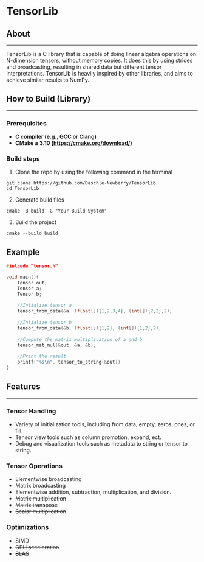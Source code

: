 # TensorLib

## About

---
TensorLib is a C library that is capable of doing linear algebra 
operations on N-dimension tensors, without memory copies. It does this by using strides
and broadcasting, resulting in shared data but different tensor interpretations. TensorLib is heavily inspired
by other libraries, and aims to achieve similar results to NumPy.


## How to Build (Library)

---

### Prerequisites

- **C compiler (e.g., GCC or Clang)** 
- **CMake ≥ 3.10 (https://cmake.org/download/)**

### Build steps

1. Clone the repo by using the following command in the terminal
```commandline
git clone https://github.com/Daschle-Newberry/TensorLib
cd TensorLib
```
2. Generate build files

```commandline
cmake -B build -G "Your Build System"
```

3. Build the project
```commandline
cmake --build build
```

## Example
```c++
#inlcude "tensor.h"

void main(){
    Tensor out;
    Tensor a;
    Tensor b;
    
    //Intialize tensor a
    tensor_from_data(&a, (float[]){1,2,3,4}, (int[]){2,2},2);
    
    //Intialize tensor b
    tensor_from_data(&b, (float[]){1,2}, (int[]){1,2},2);
    
    //Compute the matrix multiplication of a and b
    tensor_mat_mul(&out, &a, &b);
    
    //Print the result
    printf("%s\n", tensor_to_string(&out)) 
}

```

## Features

---

### Tensor Handling

- Variety of initialization tools, including from data, empty, zeros, ones, or fill.
- Tensor view tools such as column promotion, expand, ect. 
- Debug and visualization tools such as metadata to string or tensor to string.

### Tensor Operations
- Elementwise broadcasting
- Matrix broadcasting
- Elementwise addition, subtraction, multiplication, and division.
- ~~Matrix multiplication~~
- ~~Matrix transpose~~
- ~~Scalar multiplication~~

### Optimizations
- ~~SIMD~~
- ~~GPU acceleration~~
- ~~BLAS~~

